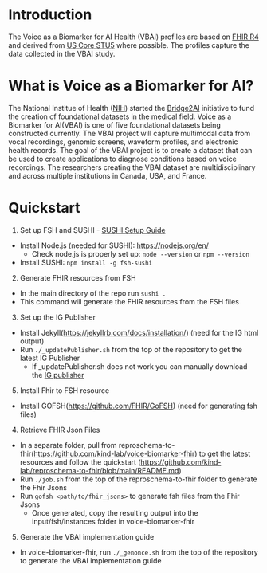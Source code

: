 # Introduction
The Voice as a Biomarker for AI Health (VBAI) profiles are based on [FHIR R4](http://hl7.org/fhir/R4/index.html) and derived from [US Core STU5](http://hl7.org/fhir/us/core/STU5/) where possible. The profiles capture the data collected in the VBAI study.


# What is Voice as a Biomarker for AI?
The National Institue of Health ([NIH](https://www.nih.gov/)) started the [Bridge2AI](https://commonfund.nih.gov/bridge2ai) initiative to fund the creation of foundational datasets in the medical field. Voice as a Biomarker for AI(VBAI) is one of five foundational datasets being constructed currently. The VBAI project will capture multimodal data from vocal recordings, genomic screens, waveform profiles, and electronic health records. The goal of the VBAI project is to create a dataset that can be used to create applications to diagnose conditions based on voice recordings. The researchers creating the VBAI dataset are multidisciplinary and across multiple institutions in Canada, USA, and France.

# Quickstart

1. Set up FSH and SUSHI - [SUSHI Setup Guide](https://fshschool.org/docs/sushi/installation/)
- Install Node.js (needed for SUSHI): https://nodejs.org/en/
  - Check node.js is properly set up: `node --version` or `npm --version`
- Install SUSHI: `npm install -g fsh-sushi`

2. Generate FHIR resources from FSH
- In the main directory of the repo run `sushi .`
- This command will generate the FHIR resources from the FSH files


3. Set up the IG Publisher
- Install Jekyll(https://jekyllrb.com/docs/installation/) (need for the IG html output)
- Run `./_updatePublisher.sh` from the top of the repository to get the latest IG Publisher
  - If _updatePublisher.sh does not work you can manually download the [IG publisher](https://github.com/HL7/fhir-ig-publisher/releases/latest/download/publisher.jar.)


5. Install Fhir to FSH resource
- Install GOFSH(https://github.com/FHIR/GoFSH) (need for generating fsh files)


4. Retrieve FHIR Json Files
- In a separate folder, pull from reproschema-to-fhir(https://github.com/kind-lab/voice-biomarker-fhir) to get the latest resources and follow the quickstart (https://github.com/kind-lab/reproschema-to-fhir/blob/main/README.md)
- Run `./job.sh` from the top of the reproschema-to-fhir folder to generate the Fhir Jsons
- Run `gofsh <path/to/fhir_jsons>` to generate fsh files from the Fhir Jsons
  - Once generated, copy the resulting output into the input/fsh/instances folder in voice-biomarker-fhir

5. Generate the VBAI implementation guide 
- In voice-biomarker-fhir, run `./_genonce.sh` from the top of the repository to generate the VBAI implementation guide
